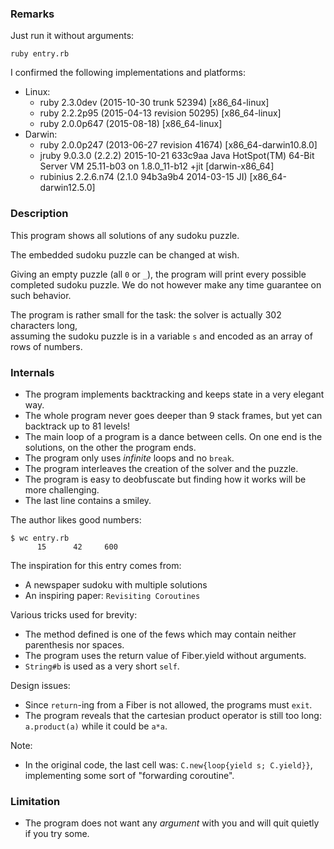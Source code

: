 ### Remarks

Just run it without arguments:

    ruby entry.rb

I confirmed the following implementations and platforms:

* Linux:
  * ruby 2.3.0dev (2015-10-30 trunk 52394) [x86\_64-linux]
  * ruby 2.2.2p95 (2015-04-13 revision 50295) [x86\_64-linux]
  * ruby 2.0.0p647 (2015-08-18) [x86\_64-linux]
* Darwin:
  * ruby 2.0.0p247 (2013-06-27 revision 41674) [x86\_64-darwin10.8.0]
  * jruby 9.0.3.0 (2.2.2) 2015-10-21 633c9aa Java HotSpot(TM) 64-Bit Server VM 25.11-b03 on 1.8.0\_11-b12 +jit [darwin-x86\_64]
  * rubinius 2.2.6.n74 (2.1.0 94b3a9b4 2014-03-15 JI) [x86\_64-darwin12.5.0]

### Description

This program shows all solutions of any sudoku puzzle.

The embedded sudoku puzzle can be changed at wish.

Giving an empty puzzle (all `0` or `_`), the program will print every possible completed sudoku puzzle.
We do not however make any time guarantee on such behavior.

The program is rather small for the task: the solver is actually 302 characters long,  
assuming the sudoku puzzle is in a variable `s` and encoded as an array of rows of numbers.

### Internals

* The program implements backtracking and keeps state in a very elegant way.
* The whole program never goes deeper than 9 stack frames,
  but yet can backtrack up to 81 levels!
* The main loop of a program is a dance between cells.
  On one end is the solutions, on the other the program ends.
* The program only uses *infinite* loops and no `break`.
* The program interleaves the creation of the solver and the puzzle.
* The program is easy to deobfuscate but finding how it works will be more challenging.
* The last line contains a smiley.

The author likes good numbers:

    $ wc entry.rb
          15      42     600

The inspiration for this entry comes from:

* A newspaper sudoku with multiple solutions
* An inspiring paper: `Revisiting Coroutines`

Various tricks used for brevity:

* The method defined is one of the fews which may contain neither parenthesis nor spaces.
* The program uses the return value of Fiber.yield without arguments.
* `String#b` is used as a very short `self`.

Design issues:

* Since `return`-ing from a Fiber is not allowed, the programs must `exit`.
* The program reveals that the cartesian product operator is still too long: `a.product(a)` while it could be `a*a`.

Note:

* In the original code, the last cell was: `C.new{loop{yield s; C.yield}}`,
  implementing some sort of "forwarding coroutine".

### Limitation

* The program does not want any *argument* with you and will quit quietly if you try some.
